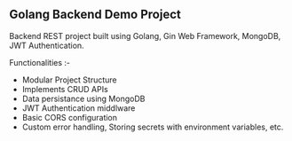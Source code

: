 ## Golang Backend Demo Project

Backend REST project built using Golang, Gin Web Framework, MongoDB, JWT Authentication.

Functionalities :-

- Modular Project Structure
- Implements CRUD APIs
- Data persistance using MongoDB
- JWT Authentication middlware
- Basic CORS configuration
- Custom error handling, Storing secrets with environment variables, etc.
